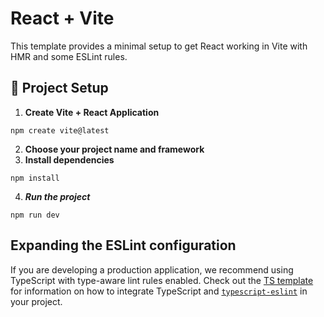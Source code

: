# React + Vite

This template provides a minimal setup to get React working in Vite with HMR and some ESLint rules.

## 🔧 Project Setup

1. **Create Vite + React Application**
```
npm create vite@latest
```
2. **Choose your project name and framework**
3. **Install dependencies**
```
npm install
```
4. ***Run the project***
```
npm run dev
```

## Expanding the ESLint configuration

If you are developing a production application, we recommend using TypeScript with type-aware lint rules enabled. Check out the [TS template](https://github.com/vitejs/vite/tree/main/packages/create-vite/template-react-ts) for information on how to integrate TypeScript and [`typescript-eslint`](https://typescript-eslint.io) in your project.
